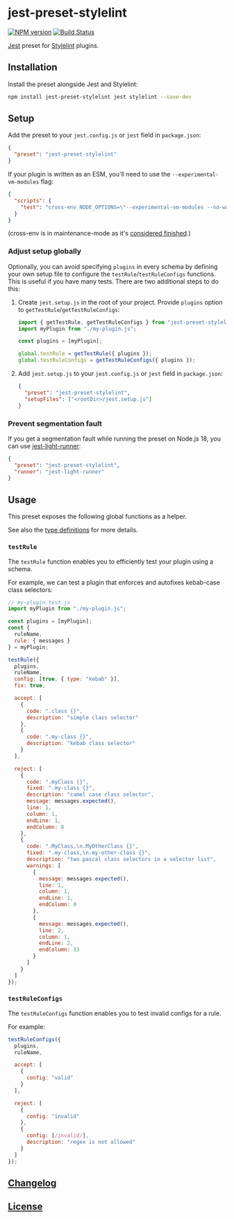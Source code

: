 # jest-preset-stylelint

[![NPM version](https://img.shields.io/npm/v/jest-preset-stylelint.svg)](https://www.npmjs.org/package/jest-preset-stylelint) [![Build Status](https://github.com/stylelint/jest-preset-stylelint/workflows/CI/badge.svg)](https://github.com/stylelint/jest-preset-stylelint/actions)

[Jest](https://jestjs.io/) preset for [Stylelint](https://stylelint.io/) plugins.

## Installation

Install the preset alongside Jest and Stylelint:

```bash
npm install jest-preset-stylelint jest stylelint --save-dev
```

## Setup

Add the preset to your `jest.config.js` or `jest` field in `package.json`:

```json
{
  "preset": "jest-preset-stylelint"
}
```

If your plugin is written as an ESM, you'll need to use the `--experimental-vm-modules` flag:

```json
{
  "scripts": {
    "test": "cross-env NODE_OPTIONS=\"--experimental-vm-modules --no-warnings\" jest --runInBand"
  }
}
```

(cross-env is in maintenance-mode as it's [considered finished](https://github.com/kentcdodds/cross-env/issues/257#issue-754591323).)

### Adjust setup globally

Optionally, you can avoid specifying `plugins` in every schema by defining your own setup file to configure the `testRule`/`testRuleConfigs` functions.
This is useful if you have many tests. There are two additional steps to do this:

1. Create `jest.setup.js` in the root of your project. Provide `plugins` option to `getTestRule`/`getTestRuleConfigs`:

   ```js
   import { getTestRule, getTestRuleConfigs } from "jest-preset-stylelint";
   import myPlugin from "./my-plugin.js";

   const plugins = [myPlugin];

   global.testRule = getTestRule({ plugins });
   global.testRuleConfigs = getTestRuleConfigs({ plugins });
   ```

2. Add `jest.setup.js` to your `jest.config.js` or `jest` field in `package.json`:

   ```json
   {
     "preset": "jest-preset-stylelint",
     "setupFiles": ["<rootDir>/jest.setup.js"]
   }
   ```

### Prevent segmentation fault

If you get a segmentation fault while running the preset on Node.js 18, you can use [jest-light-runner](https://www.npmjs.com/package/jest-light-runner):

```json
{
  "preset": "jest-preset-stylelint",
  "runner": "jest-light-runner"
}
```

## Usage

This preset exposes the following global functions as a helper.

See also the [type definitions](index.d.ts) for more details.

### `testRule`

The `testRule` function enables you to efficiently test your plugin using a schema.

For example, we can test a plugin that enforces and autofixes kebab-case class selectors:

```js
// my-plugin.test.js
import myPlugin from "./my-plugin.js";

const plugins = [myPlugin];
const {
  ruleName,
  rule: { messages }
} = myPlugin;

testRule({
  plugins,
  ruleName,
  config: [true, { type: "kebab" }],
  fix: true,

  accept: [
    {
      code: ".class {}",
      description: "simple class selector"
    },
    {
      code: ".my-class {}",
      description: "kebab class selector"
    }
  ],

  reject: [
    {
      code: ".myClass {}",
      fixed: ".my-class {}",
      description: "camel case class selector",
      message: messages.expected(),
      line: 1,
      column: 1,
      endLine: 1,
      endColumn: 8
    },
    {
      code: ".MyClass,\n.MyOtherClass {}",
      fixed: ".my-class,\n.my-other-class {}",
      description: "two pascal class selectors in a selector list",
      warnings: [
        {
          message: messages.expected(),
          line: 1,
          column: 1,
          endLine: 1,
          endColumn: 8
        },
        {
          message: messages.expected(),
          line: 2,
          column: 1,
          endLine: 2,
          endColumn: 13
        }
      ]
    }
  ]
});
```

### `testRuleConfigs`

The `testRuleConfigs` function enables you to test invalid configs for a rule.

For example:

```js
testRuleConfigs({
  plugins,
  ruleName,

  accept: [
    {
      config: "valid"
    }
  ],

  reject: [
    {
      config: "invalid"
    },
    {
      config: [/invalid/],
      description: "regex is not allowed"
    }
  ]
});
```

## [Changelog](CHANGELOG.md)

## [License](LICENSE)
